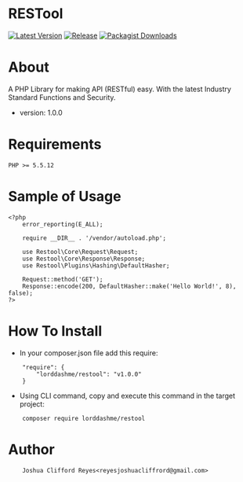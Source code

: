 
# RESTool 

[![Latest Version](https://img.shields.io/packagist/v/lorddashme/restool.svg?colorB=e50000)](https://packagist.org/packages/lorddashme/restool) [![Release](https://img.shields.io/github/release/lorddashme/restool.svg?colorB=00e500)](https://github.com/LordDashMe/restool/releases) [![Packagist Downloads](https://img.shields.io/packagist/dt/lorddashme/restool.svg?colorB=00e500)](https://packagist.org/packages/lorddashme/restool/stats) 

# About
A PHP Library for making API (RESTful) easy. With the latest Industry Standard Functions and Security.
* version: 1.0.0

# Requirements
```
PHP >= 5.5.12
```

# Sample of Usage
```
<?php
	error_reporting(E_ALL);

	require __DIR__ . '/vendor/autoload.php';

	use Restool\Core\Request\Request;
	use Restool\Core\Response\Response;
	use Restool\Plugins\Hashing\DefaultHasher;

	Request::method('GET');
	Response::encode(200, DefaultHasher::make('Hello World!', 8), false);
?>
```

# How To Install
* In your composer.json file add this require:

```
	"require": {
        "lorddashme/restool": "v1.0.0"
	}
```

* Using CLI command, copy and execute this command in the target project:
```
	composer require lorddashme/restool
```

# Author
```
	Joshua Clifford Reyes<reyesjoshuacliffrord@gmail.com>
```
